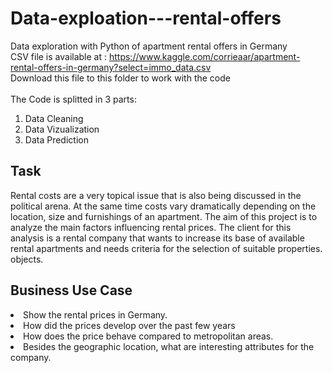 # Data-exploation---rental-offers
Data exploration with Python of apartment rental offers in Germany </br>
CSV file is available at : https://www.kaggle.com/corrieaar/apartment-rental-offers-in-germany?select=immo_data.csv </br>
Download this file to this folder to work with the code 
</br>
</br>
The Code is splitted in 3 parts:
1. Data Cleaning
2. Data Vizualization
3. Data Prediction

<h2> Task </h2>
Rental costs are a very topical issue that is also being discussed in the political arena. At the same time 
costs vary dramatically depending on the location, size and furnishings of an apartment. 
The aim of this project is to analyze the main factors influencing rental prices. 
The client for this analysis is a rental company that wants to increase its base of 
available rental apartments and needs criteria for the selection of suitable properties. 
objects.

<h2> Business Use Case </h2>
<li> Show the rental prices in Germany.
<li> How did the prices develop over the past few years
<li> How does the price behave compared to metropolitan areas.
<li> Besides the geographic location, what are interesting attributes for the company.

